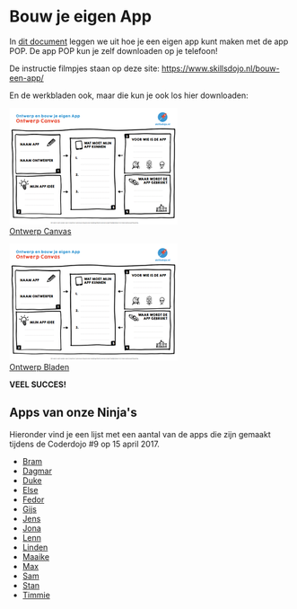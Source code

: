 Bouw je eigen App
=================					
In [dit document](/static/pdf/coderdojoappbouwen.pdf) leggen we uit hoe je een eigen app kunt maken met de app POP. De app POP kun je zelf downloaden op je telefoon!

De instructie filmpjes staan op deze site: <a href="https://www.skillsdojo.nl/bouw-een-app/">https://www.skillsdojo.nl/bouw-een-app/</a>

En de werkbladen ook, maar die kun je ook los hier downloaden:

[![Ontwerp canvas](/static/img/app-ontwerpcanvas.png)<br/>Ontwerp Canvas](https://www.skillsdojo.nl/wp-content/uploads/2017/03/Ontwerp-Canvas-SkillsDojo.pdf)

[![Ontwerp canvas](/static/img/app-ontwerpcanvas.png)<br/>Ontwerp Bladen](https://www.skillsdojo.nl/wp-content/uploads/2017/03/Ontwerp-je-app-SkillsDojo-.pdf)

**VEEL SUCCES!**

Apps van onze Ninja's
---------------------
Hieronder vind je een lijst met een aantal van de apps die zijn gemaakt tijdens de Coderdojo #9 op 15 april 2017.

- [Bram](http://marvelapp.com/1ghf12g)
- [Dagmar](http://marvelapp.com/1ghfji3)
- [Duke](http://marvelapp.com/278ah74)
- [Else](http://marvelapp.com/86021dj)
- [Fedor](http://marvelapp.com/278b98a)
- [Gijs](http://marvelapp.com/5ad89bb)
- [Jens](http://marvelapp.com/2f6e1a1)
- [Jona](http://marvelapp.com/3680ha9)
- [Lenn](http://marvelapp.com/5ad58be)
- [Linden](http://marvelapp.com/278aj79">http://marvelapp.com/278aj79)
- [Maaike](http://marvelapp.com/2f6de96)
- [Max](http://marvelapp.com/1ghf457)
- [Sam](http://marvelapp.com/4300aji)
- [Stan](http://marvelapp.com/1ghfaaa)
- [Timmie](http://marvelapp.com/4300i0d)